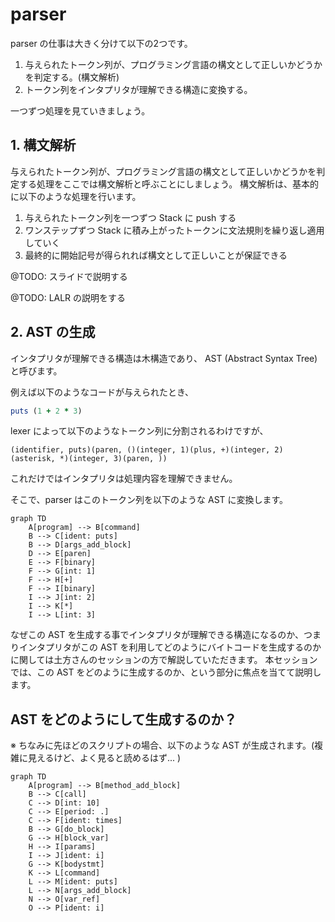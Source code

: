 # parser

parser の仕事は大きく分けて以下の2つです。

1. 与えられたトークン列が、プログラミング言語の構文として正しいかどうかを判定する。(構文解析)
2. トークン列をインタプリタが理解できる構造に変換する。

一つずつ処理を見ていきましょう。

## 1. 構文解析

与えられたトークン列が、プログラミング言語の構文として正しいかどうかを判定する処理をここでは構文解析と呼ぶことにしましょう。
構文解析は、基本的に以下のような処理を行います。

1. 与えられたトークン列を一つずつ Stack に push する
2. ワンステップずつ Stack に積み上がったトークンに文法規則を繰り返し適用していく
3. 最終的に開始記号が得られれば構文として正しいことが保証できる

@TODO: スライドで説明する

@TODO: LALR の説明をする


## 2. AST の生成

インタプリタが理解できる構造は木構造であり、 AST (Abstract Syntax Tree) と呼びます。

例えば以下のようなコードが与えられたとき、

```ruby
puts (1 + 2 * 3)
```

lexer によって以下のようなトークン列に分割されるわけですが、

```
(identifier, puts)(paren, ()(integer, 1)(plus, +)(integer, 2)(asterisk, *)(integer, 3)(paren, ))
```

これだけではインタプリタは処理内容を理解できません。

そこで、parser はこのトークン列を以下のような AST に変換します。

```mermaid
graph TD
    A[program] --> B[command]
    B --> C[ident: puts]
    B --> D[args_add_block]
    D --> E[paren]
    E --> F[binary]
    F --> G[int: 1]
    F --> H[+]
    F --> I[binary]
    I --> J[int: 2]
    I --> K[*]
    I --> L[int: 3]
```

なぜこの AST を生成する事でインタプリタが理解できる構造になるのか、つまりインタプリタがこの AST を利用してどのようにバイトコードを生成するのかに関しては土方さんのセッションの方で解説していただきます。
本セッションでは、この AST をどのように生成するのか、という部分に焦点を当てて説明します。

## AST をどのようにして生成するのか？

※ ちなみに先ほどのスクリプトの場合、以下のような AST が生成されます。(複雑に見えるけど、よく見ると読めるはず... )

```mermaid
graph TD
    A[program] --> B[method_add_block]
    B --> C[call]
    C --> D[int: 10]
    C --> E[period: .]
    C --> F[ident: times]
    B --> G[do_block]
    G --> H[block_var]
    H --> I[params]
    I --> J[ident: i]
    G --> K[bodystmt]
    K --> L[command]
    L --> M[ident: puts]
    L --> N[args_add_block]
    N --> O[var_ref]
    O --> P[ident: i]
```
